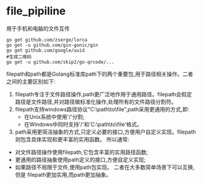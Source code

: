 # file_pipiline 
用于手机和电脑的文件互传


```shell
go get github.com/zserge/lorca
go get -u github.com/gin-gonic/gin
go get github.com/google/uuid
#生成二维码
go get -u github.com/skip2/go-qrcode/...
```

filepath和path都是Golang标准库path下的两个重要包,用于路径相关操作。二者之间的主要区别如下:
1. filepath专注于文件路径操作,path更广泛地作用于通用路径。filepath会假定路径是文件路径,并对路径做标准化操作,处理所有的文件路径分割符。
2. filepath支持windows路径协议"C:\path\to\file",path采用更通用的方式,即:
    - 在Unix系统中使用'/'分割;
    - 在Windows中同时支持'/'和'C:\path\to\file'格式。
3. path采用更简洁抽象的方式,只定义必要的接口,方便用户自定义实现。filepath则包含具体实现和更丰富的实用函数。
   所以通常:
- 对文件路径操作使用filepath,它包含丰富的实用路径函数;
- 更通用的路径抽象使用path定义的接口,方便自定义实现;
- 如果路径不局限于文件,使用path包实现。
  二者在大多数简单场景下可以互换,但是 filepath更加实用,而path更加抽象。